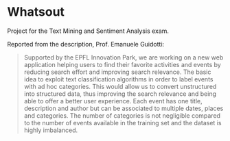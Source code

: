 # Whatsout
Project for the Text Mining and Sentiment Analysis exam.

Reported from the description, Prof. Emanuele Guidotti:
> Supported by the EPFL Innovation Park, we are working on a new web application helping users to find their favorite activities and events by reducing search effort and improving search relevance. The basic idea to exploit text classification algorithms in order to label events with ad hoc categories. This would allow us to convert unstructured into structured data, thus improving the search relevance and being able to offer a better user experience. Each event has one title, description and author but can be associated to multiple dates, places and categories. The number of categories is not negligible compared to the number of events available in the training set and the dataset is highly imbalanced.
